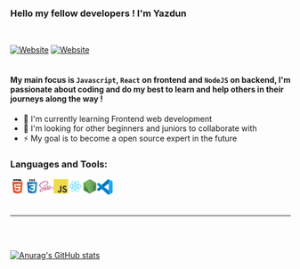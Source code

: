 ### Hello my fellow developers ! I'm Yazdun 
<br />

[![Website](https://img.shields.io/website?label=frontendmentor&style=for-the-badge&url=https://www.frontendmentor.io/profile/Yazdun)](https://www.frontendmentor.io/profile/Yazdun)
[![Website](https://img.shields.io/website?label=Codewars&style=for-the-badge&url=https://www.codewars.com/users/Yazdun)](https://www.codewars.com/users/Yazdun)
<br />
<br />


#### My main focus is `Javascript`, `React` on frontend and `NodeJS` on backend, I'm passionate about coding and do my best to learn and help others in their journeys along the way !

- 📕 I'm currently learning Frontend web development
- 🔎 I'm looking for other beginners and juniors to collaborate with
- ⚡ My goal is to become a open source expert in the future


### Languages and Tools:


<img align="left" alt="HTML5" width="26px" src="https://raw.githubusercontent.com/github/explore/80688e429a7d4ef2fca1e82350fe8e3517d3494d/topics/html/html.png" />
<img align="left" alt="CSS3" width="26px" src="https://raw.githubusercontent.com/github/explore/80688e429a7d4ef2fca1e82350fe8e3517d3494d/topics/css/css.png" />
<img align="left" alt="Sass" width="26px" src="https://raw.githubusercontent.com/github/explore/80688e429a7d4ef2fca1e82350fe8e3517d3494d/topics/sass/sass.png" />
<img align="left" alt="JavaScript" width="26px" src="https://raw.githubusercontent.com/github/explore/80688e429a7d4ef2fca1e82350fe8e3517d3494d/topics/javascript/javascript.png" />
<img align="left" alt="React" width="26px" src="https://raw.githubusercontent.com/github/explore/80688e429a7d4ef2fca1e82350fe8e3517d3494d/topics/react/react.png" />
<img align="left" alt="Node.js" width="26px" src="https://raw.githubusercontent.com/github/explore/80688e429a7d4ef2fca1e82350fe8e3517d3494d/topics/nodejs/nodejs.png" />
<img align="left" alt="Visual Studio Code" width="28px" src="https://raw.githubusercontent.com/github/explore/80688e429a7d4ef2fca1e82350fe8e3517d3494d/topics/visual-studio-code/visual-studio-code.png" />


<br />
<br />
<br />



---
<br />
<br />


[![Anurag's GitHub stats](https://github-readme-stats.vercel.app/api?username=Yazdun&show_icons=true&theme=github_dark )](https://github.com/anuraghazra/github-readme-stats)


<br />
<br />
